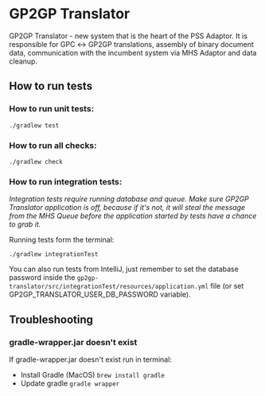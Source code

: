 # GP2GP Translator

GP2GP Translator - new system that is the heart of the PSS Adaptor.
It is responsible for GPC ↔︎ GP2GP translations, assembly of binary document data,
communication with the incumbent system via MHS Adaptor and data cleanup.

## How to run tests

### How to run unit tests:

```shell script
./gradlew test
```

### How to run all checks:

```shell script
./gradlew check
```

### How to run integration tests:
*Integration tests require running database and queue. Make sure GP2GP Translator application is off,
because if it's not, it will steal the message from the MHS Queue before the application started by tests have a chance to grab it.*

Running tests form the terminal:
```shell script
./gradlew integrationTest
```
You can also run tests from IntelliJ, just remember to set the database password
inside the `gp2gp-translator/src/integrationTest/resources/application.yml` file (or set GP2GP_TRANSLATOR_USER_DB_PASSWORD variable).

## Troubleshooting

### gradle-wrapper.jar doesn't exist

If gradle-wrapper.jar doesn't exist run in terminal:
* Install Gradle (MacOS) `brew install gradle`
* Update gradle `gradle wrapper`

